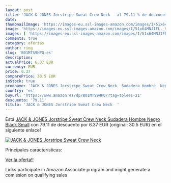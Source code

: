 ```yaml
---
layout: post
title: 'JACK & JONES Jorstripe Sweat Crew Neck   al 79.11 % de descuento'
date: 
thumbnailImage: 'https://images-eu.ssl-images-amazon.com/images/I/51x64MNJIFL._SL200_.jpg'
image: 'https://images-eu.ssl-images-amazon.com/images/I/51x64MNJIFL._SL200_.jpg'
images: [ 'https://images-eu.ssl-images-amazon.com/images/I/51x64MNJIFL._SL200_.jpg' ]
comments: true
category: ofertas
author: ring
slug: 'B01MTS9HPQ-es'
description:
actualPrice: 6.37 EUR
currency: EUR
price: 6.37
comparePrice: 30.5 EUR
inStock: true
prodname: 'JACK & JONES Jorstripe Sweat Crew Neck  Sudadera Hombre  Negro  Black   Small'
country: 'es'
buyurl: 'https://www.amazon.es/dp/B01MTS9HPQ/?tag=tolees-21'
descuento: '79.11'
titulo: 'JACK & JONES Jorstripe Sweat Crew Neck  '
---
```


Está [JACK & JONES Jorstripe Sweat Crew Neck  Sudadera Hombre  Negro  Black   Small](https://www.amazon.es/dp/B01MTS9HPQ/?tag=tolees-21) con 79.11 de descuento por 6.37 EUR (original: 30.5 EUR) en el siguiente enlace!

[![JACK & JONES Jorstripe Sweat Crew Neck  ](https://images-eu.ssl-images-amazon.com/images/I/51x64MNJIFL._SL200_.jpg)](https://www.amazon.es/dp/B01MTS9HPQ/?tag=tolees-21)

Principales características:


[Ver la oferta!!](https://www.amazon.es/dp/B01MTS9HPQ/?tag=tolees-21)

Links participate in Amazon Associate program and might generate a comission on qualifying sales


